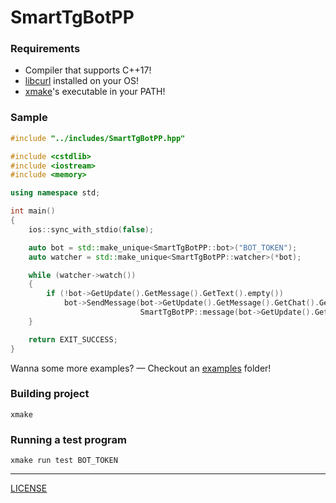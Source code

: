 # SmartTgBotPP
### Requirements
- Compiler that supports C++17!
- [libcurl](https://libcurl.se/) installed on your OS!
- [xmake](https://xmake.io/)'s executable in your PATH!
### Sample
```cpp
#include "../includes/SmartTgBotPP.hpp"

#include <cstdlib>
#include <iostream>
#include <memory>

using namespace std;

int main()
{
    ios::sync_with_stdio(false);

    auto bot = std::make_unique<SmartTgBotPP::bot>("BOT_TOKEN");
    auto watcher = std::make_unique<SmartTgBotPP::watcher>(*bot);

    while (watcher->watch())
    {
        if (!bot->GetUpdate().GetMessage().GetText().empty())
            bot->SendMessage(bot->GetUpdate().GetMessage().GetChat().GetID(),
                             SmartTgBotPP::message(bot->GetUpdate().GetMessage().GetText()));
    }

    return EXIT_SUCCESS;
}
```
Wanna some more examples? &mdash; Checkout an [examples](examples) folder!
### Building project
```shell
xmake
```
### Running a test program
```shell
xmake run test BOT_TOKEN
```
---
[LICENSE](LICENSE)
